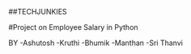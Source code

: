 ##TECHJUNKIES

#Project on Employee Salary in Python

BY
-Ashutosh
-Kruthi
-Bhumik
-Manthan
-Sri Thanvi


